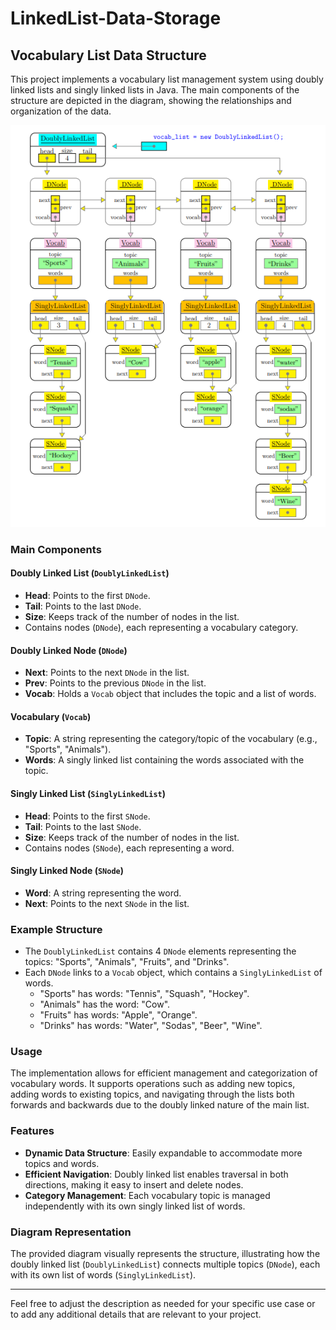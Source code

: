 # LinkedList-Data-Storage

## Vocabulary List Data Structure

This project implements a vocabulary list management system using doubly linked lists and singly linked lists in Java. The main components of the structure are depicted in the diagram, showing the relationships and organization of the data.

![LinkedList-Data-Storage](GraphRepresentation.png)

### Main Components

#### Doubly Linked List (`DoublyLinkedList`)

- **Head**: Points to the first `DNode`.
- **Tail**: Points to the last `DNode`.
- **Size**: Keeps track of the number of nodes in the list.
- Contains nodes (`DNode`), each representing a vocabulary category.

#### Doubly Linked Node (`DNode`)

- **Next**: Points to the next `DNode` in the list.
- **Prev**: Points to the previous `DNode` in the list.
- **Vocab**: Holds a `Vocab` object that includes the topic and a list of words.

#### Vocabulary (`Vocab`)

- **Topic**: A string representing the category/topic of the vocabulary (e.g., "Sports", "Animals").
- **Words**: A singly linked list containing the words associated with the topic.

#### Singly Linked List (`SinglyLinkedList`)

- **Head**: Points to the first `SNode`.
- **Tail**: Points to the last `SNode`.
- **Size**: Keeps track of the number of nodes in the list.
- Contains nodes (`SNode`), each representing a word.

#### Singly Linked Node (`SNode`)

- **Word**: A string representing the word.
- **Next**: Points to the next `SNode` in the list.

### Example Structure

- The `DoublyLinkedList` contains 4 `DNode` elements representing the topics: "Sports", "Animals", "Fruits", and "Drinks".
- Each `DNode` links to a `Vocab` object, which contains a `SinglyLinkedList` of words.
  - "Sports" has words: "Tennis", "Squash", "Hockey".
  - "Animals" has the word: "Cow".
  - "Fruits" has words: "Apple", "Orange".
  - "Drinks" has words: "Water", "Sodas", "Beer", "Wine".

### Usage

The implementation allows for efficient management and categorization of vocabulary words. It supports operations such as adding new topics, adding words to existing topics, and navigating through the lists both forwards and backwards due to the doubly linked nature of the main list.

### Features

- **Dynamic Data Structure**: Easily expandable to accommodate more topics and words.
- **Efficient Navigation**: Doubly linked list enables traversal in both directions, making it easy to insert and delete nodes.
- **Category Management**: Each vocabulary topic is managed independently with its own singly linked list of words.

### Diagram Representation

The provided diagram visually represents the structure, illustrating how the doubly linked list (`DoublyLinkedList`) connects multiple topics (`DNode`), each with its own list of words (`SinglyLinkedList`).

---

Feel free to adjust the description as needed for your specific use case or to add any additional details that are relevant to your project.
